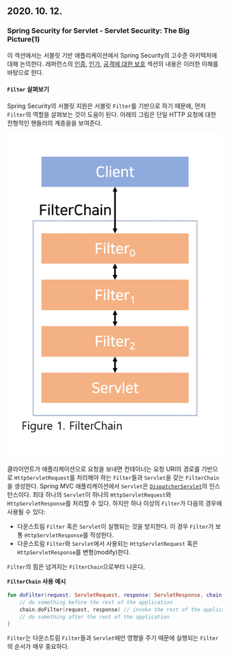 ## 2020. 10. 12.

### Spring Security for Servlet - Servlet Security: The Big Picture(1)

이 섹션에서는 서블릿 기반 애플리케이션에서 Spring Security의 고수준 아키텍처에 대해 논의한다. 레퍼런스의 [인증][authentication-section], [인가][authrization-section], [공격에 대한 보호][protection-against-exploit-section] 섹션의 내용은 이러한 이해를 바탕으로 한다.

#### `Filter` 살펴보기

Spring Security의 서블릿 지원은 서블릿 `Filter`를 기반으로 하기 때문에, 먼저 `Filter`의 역할을 살펴보는 것이 도움이 된다. 아래의 그림은 단일 HTTP 요청에 대한 전형적인 핸들러의 계층을을 보여준다.

![2020-10-12-fig1](2020-10-12-fig1.png)

클라이언트가 애플리케이션으로 요청을 보내면 컨테이너는 요청 URI의 경로를 기반으로 `HttpServletRequest`를 처리해야 하는 `Filter`들과 `Servlet`을 갖는 `FilterChain`을 생성한다. Spring MVC 애플리케이션에서 `Servlet`은 [`DispatcherServlet`][dispatcher-servlet]의 인스턴스이다. 최대 하나의 `Servlet`이 하나의 `HttpServletRequest`와 `HttpServletResponse`를 처리할 수 있다. 하지만 하나 이상의 `Filter`가 다음의 경우에 사용될 수 있다:

* 다운스트림 `Filter` 혹은 `Servlet`이 실행되는 것을 방지한다. 이 경우 `Filter`가 보통 `HttpServletResponse`를 작성한다.
* 다운스트림 `Filter`와 `Servlet`에서 사용되는 `HttpServletRequest` 혹은 `HttpServletResponse`를 변형(modify)한다.

`Filter`의 힘은 넘겨지는 `FilterChain`으로부터 나온다.

**`FilterChain` 사용 예시**

```kotlin
fun doFilter(request: ServletRequest, response: ServletResponse, chain: FilterChain) {
    // do something before the rest of the application
    chain.doFilter(request, response) // invoke the rest of the application
    // do something after the rest of the application
}
```

`Filter`는 다운스트림 `Filter`들과 `Servlet`에만 영향을 주기 때문에 실행되는 `Filter`의 순서가 매우 중요하다.



[authentication-section]: https://docs.spring.io/spring-security/site/docs/5.4.1/reference/html5/#servlet-authentication
[authrization-section]: https://docs.spring.io/spring-security/site/docs/5.4.1/reference/html5/#servlet-authorization
[protection-against-exploit-section]: https://docs.spring.io/spring-security/site/docs/5.4.1/reference/html5/#servlet-exploits
[dispatcher-servlet]: https://docs.spring.io/spring/docs/current/spring-framework-reference/web.html#mvc-servlet